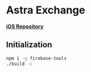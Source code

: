 # Astra Exchange

**[iOS Repository](https://github.com/kenmueller/astra-exchange-ios)**

## Initialization

```bash
npm i -g firebase-tools
./build -c
```

